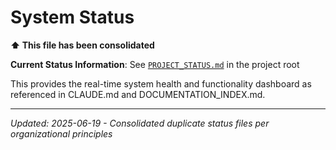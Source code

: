 # System Status

**⬆️ This file has been consolidated**

**Current Status Information**: See [`PROJECT_STATUS.md`](../../PROJECT_STATUS.md) in the project root

This provides the real-time system health and functionality dashboard as referenced in CLAUDE.md and DOCUMENTATION_INDEX.md.

---

*Updated: 2025-06-19 - Consolidated duplicate status files per organizational principles*
